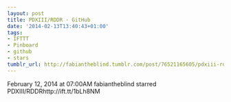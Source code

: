 ```yaml
---
layout: post
title: PDXIII/RDDR · GitHub
date: '2014-02-13T13:40:43+01:00'
tags:
- IFTTT
- Pinboard
- github
- stars
tumblr_url: http://fabiantheblind.tumblr.com/post/76521165605/pdxiii-rddr-github
---
```

February 12, 2014 at 07:00AM
fabiantheblind starred PDXIII/RDDRhttp://ift.tt/1bLh8NM
